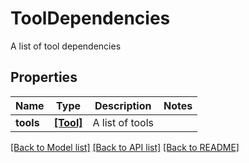 # ToolDependencies

A list of tool dependencies
## Properties
Name | Type | Description | Notes
------------ | ------------- | ------------- | -------------
**tools** | [**[Tool]**](Tool.md) | A list of tools | 

[[Back to Model list]](../README.md#documentation-for-models) [[Back to API list]](../README.md#documentation-for-api-endpoints) [[Back to README]](../README.md)


